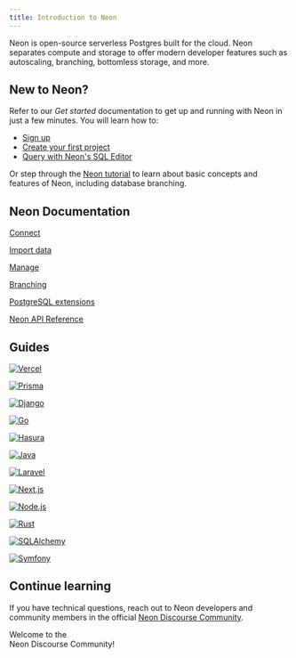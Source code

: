 ```yaml
---
title: Introduction to Neon
---
```


Neon is open-source serverless Postgres built for the cloud. Neon separates compute and storage to offer modern developer features such as autoscaling, branching, bottomless storage, and more.

## New to Neon?

Refer to our _Get started_ documentation to get up and running with Neon in just a few minutes. You will learn how to:

- [Sign up](/docs/get-started-with-neon/signing-up)
- [Create your first project](/docs/get-started-with-neon/setting-up-a-project)
- [Query with Neon's SQL Editor](/docs/get-started-with-neon/query-with-neon-sql-editor)

Or step through the [Neon tutorial](/docs/tutorial/neon-tutorial) to learn about basic concepts and features of Neon, including database branching.

## Neon Documentation

<IntroNavigation>

[Connect](/docs/connect/connect-from-any-app 'Learn how to connect to a Neon database from any application')

[Import data](/docs/import/import-from-postgres 'Import your own data or sample data that you can use to explore Neon')

[Manage](/docs/manage/overview 'Learn how to manage Neon projects, branches, compute resources, databases, and roles')

[Branching](/docs/introduction/branching 'Learn about branching and how you can use it to optimize development workflows')

[PostgreSQL extensions](/docs/extensions/pg-extensions 'Level up your PostgreSQL database with our extension installation guide')

[Neon API Reference](https://api-docs.neon.tech/reference/getting-started-with-neon-api 'Manage Neon programmatically using the Neon API')

</IntroNavigation>

## Guides

<TechnologyNavigation>

[![Vercel](/images/technology-logos/vercel-logo.svg 'Integrate Neon with Vercel')](/docs/guides/vercel-overview)

[![Prisma](/images/technology-logos/prisma-logo.svg 'Connect from Prisma to Neon')](/docs/guides/prisma)

[![Django](/images/technology-logos/django-logo.svg 'Connect a Django application to Neon')](/docs/guides/django)

[![Go](/images/technology-logos/go-logo.svg 'Connect a Go application to Neon')](/docs/guides/go)

[![Hasura](/images/technology-logos/hasura-logo.svg 'Connect from Hasura Cloud to Neon')](/docs/guides/hasura)

[![Java](/images/technology-logos/java-logo.svg 'Connect a Java application to Neon')](/docs/guides/java)

[![Laravel](/images/technology-logos/laravel-logo.svg 'Connect a Laravel application to Neon')](/docs/guides/laravel)

[![Next.js](/images/technology-logos/nextjs-logo.svg 'Connect a Next.js application to Neon')](/docs/guides/vercel)

[![Node.js](/images/technology-logos/nodejs-logo.svg 'Connect a Node.js application to Neon')](/docs/guides/node)

[![Rust](/images/technology-logos/rust-logo.svg 'Connect a Rust application to Neon')](/docs/guides/rust)

[![SQLAlchemy](/images/technology-logos/sqlalchemy-logo.svg 'Connect an SQLAlchemy application to Neon')](/docs/guides/sqlalchemy)

[![Symfony](/images/technology-logos/symfony-logo.svg 'Connect from Symfony with Doctrine to Neon')](/docs/guides/symfony)

</TechnologyNavigation>

## Continue learning

If you have technical questions, reach out to Neon developers and community members in the official [Neon Discourse Community](https://community.neon.tech/).

<CommunityBanner>Welcome to the <br /> Neon Discourse Community!</CommunityBanner>
